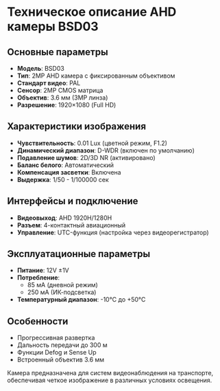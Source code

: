 # Техническое описание AHD камеры BSD03

## Основные параметры
- **Модель**: BSD03
- **Тип**: 2MP AHD камера с фиксированным объективом
- **Стандарт видео**: PAL
- **Сенсор**: 2MP CMOS матрица
- **Объектив**: 3.6 мм (3MP линза)
- **Разрешение**: 1920×1080 (Full HD)

## Характеристики изображения
- **Чувствительность**: 0.01 Lux (цветной режим, F1.2)
- **Динамический диапазон**: D-WDR (включен по умолчанию)
- **Подавление шумов**: 2D/3D NR (активировано)
- **Баланс белого**: Автоматический
- **Компенсация засветки**: Включена
- **Выдержка**: 1/50 - 1/100000 сек

## Интерфейсы и подключение
- **Видеовыход**: AHD 1920H/1280H
- **Разъем**: 4-контактный авиационный
- **Управление**: UTC-функция (настройка через видеорегистратор)

## Эксплуатационные параметры
- **Питание**: 12V ±1V
- **Потребление**: 
  - 85 мА (дневной режим)
  - 250 мА (ИК-подсветка)
- **Температурный диапазон**: -10°C до +50°C

## Особенности
- Прогрессивная развертка
- Дальность передачи до 300 м
- Функции Defog и Sense Up
- Встроенный объектив 3.6 мм

Камера предназначена для систем видеонаблюдения на транспорте, обеспечивая четкое изображение в различных условиях освещения.